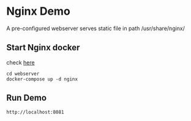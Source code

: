 # Nginx  Demo

A pre-configured webserver serves static file in path
/usr/share/nginx/

## Start Nginx docker
check [here](https://hub.docker.com/_/nginx)

```
cd webserver
docker-compose up -d nginx
```

## Run Demo

```
http://localhost:8081
```